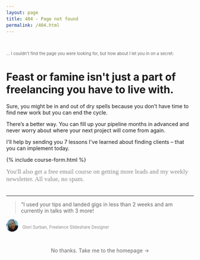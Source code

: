 ```yaml
---
layout: page
title: 404 - Page not found
permalink: /404.html
---
```

<span style="font-size: 80%; margin: 4em 0 0; display: block; color: #666;">... I couldn't find the page you were looking for, but how about I let you in on a secret:</span>

# Feast or famine isn't just a part of freelancing you have to live with.
Sure, you might be in and out of dry spells because you don’t have time to find new work but you can end the cycle. 

There’s a better way. You can fill up your pipeline months in advanced and never worry about where your next project will come from again.

I'll help by sending you 7 lessons I've learned about finding clients – that you can implement today. 

{% include course-form.html %}

<p style="font-size: 17px; margin: 0 0 2em; color: #888; font-family: 'concourse_t3italic';">You'll also get a free email course on getting more leads and my weekly newsletter. All value, no spam.</p>

---

> “I used your tips and landed gigs in less than 2 weeks and am currently in talks with 3 more!

<span style="color: #888; font-size: 80%;"><img src="/images/glori.png" style="width: 32px; border-radius: 32px; vertical-align: -8px; margin-right: 8px;">  Glori Surban, Freelance Slideshare Designer</span>


<p style="margin: 3em 0 5em; text-align:center;"><a href="/" style="color: #666; text-decoration: none;">No thanks. Take me to the homepage &rarr;</a></p>